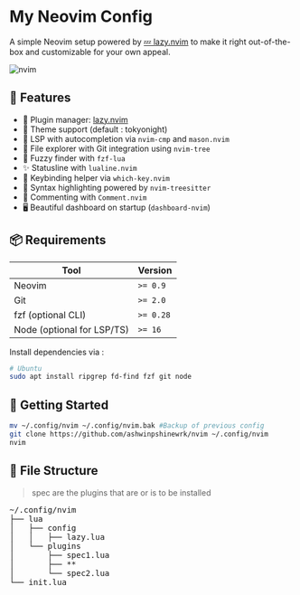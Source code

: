 # My Neovim Config

A simple Neovim setup powered by [💤 lazy.nvim](https://github.com/folke/lazy.nvim) to make it right out-of-the-box and customizable for your own appeal.

![nvim](https://github.com/user-attachments/assets/5b8089d7-c6f1-47c1-a012-05236412a8c5)

## 🚀 Features

- 🔌 Plugin manager: [lazy.nvim](https://github.com/folke/lazy.nvim)
- 🎨 Theme support (default : tokyonight)
- 🧠 LSP with autocompletion via `nvim-cmp` and `mason.nvim`
- 🌳 File explorer with Git integration using `nvim-tree`
- 🧠 Fuzzy finder with `fzf-lua`
- ✨ Statusline with `lualine.nvim`
- 🎯 Keybinding helper via `which-key.nvim`
- 🌈 Syntax highlighting powered by `nvim-treesitter`
- 💬 Commenting with `Comment.nvim`
- 🖥️ Beautiful dashboard on startup (`dashboard-nvim`)

## 📦 Requirements

| Tool        | Version |
|-------------|---------|
| Neovim      | `>= 0.9` |
| Git         | `>= 2.0` |
| fzf (optional CLI) | `>= 0.28` |
| Node (optional for LSP/TS) | `>= 16` |

Install dependencies via :

```bash
# Ubuntu
sudo apt install ripgrep fd-find fzf git node
```

## 🚀 Getting Started

```sh
mv ~/.config/nvim ~/.config/nvim.bak #Backup of previous config
git clone https://github.com/ashwinpshinewrk/nvim ~/.config/nvim
nvim
```
## 📂 File Structure
> spec are the plugins that are or is to be installed

<pre>
~/.config/nvim
├── lua
│   ├── config
│   │   ├── lazy.lua
│   └── plugins
│       ├── spec1.lua
│       ├── **
│       └── spec2.lua
└── init.lua
</pre>
